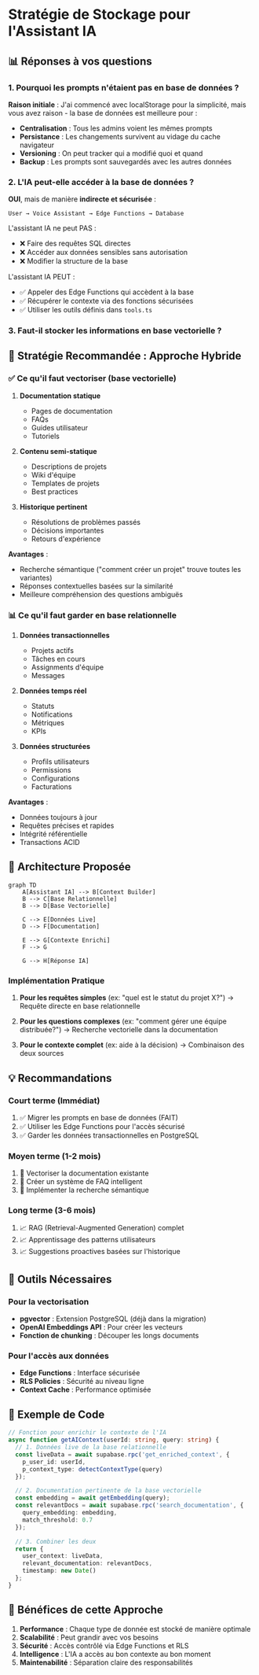 # Stratégie de Stockage pour l'Assistant IA

## 📊 Réponses à vos questions

### 1. Pourquoi les prompts n'étaient pas en base de données ?

**Raison initiale** : J'ai commencé avec localStorage pour la simplicité, mais vous avez raison - la base de données est meilleure pour :
- **Centralisation** : Tous les admins voient les mêmes prompts
- **Persistance** : Les changements survivent au vidage du cache navigateur
- **Versioning** : On peut tracker qui a modifié quoi et quand
- **Backup** : Les prompts sont sauvegardés avec les autres données

### 2. L'IA peut-elle accéder à la base de données ?

**OUI**, mais de manière **indirecte et sécurisée** :

```
User → Voice Assistant → Edge Functions → Database
```

L'assistant IA ne peut PAS :
- ❌ Faire des requêtes SQL directes
- ❌ Accéder aux données sensibles sans autorisation
- ❌ Modifier la structure de la base

L'assistant IA PEUT :
- ✅ Appeler des Edge Functions qui accèdent à la base
- ✅ Récupérer le contexte via des fonctions sécurisées
- ✅ Utiliser les outils définis dans `tools.ts`

### 3. Faut-il stocker les informations en base vectorielle ?

## 🎯 Stratégie Recommandée : Approche Hybride

### ✅ Ce qu'il faut vectoriser (base vectorielle)

1. **Documentation statique**
   - Pages de documentation
   - FAQs
   - Guides utilisateur
   - Tutoriels

2. **Contenu semi-statique**
   - Descriptions de projets
   - Wiki d'équipe
   - Templates de projets
   - Best practices

3. **Historique pertinent**
   - Résolutions de problèmes passés
   - Décisions importantes
   - Retours d'expérience

**Avantages** :
- Recherche sémantique ("comment créer un projet" trouve toutes les variantes)
- Réponses contextuelles basées sur la similarité
- Meilleure compréhension des questions ambiguës

### 📊 Ce qu'il faut garder en base relationnelle

1. **Données transactionnelles**
   - Projets actifs
   - Tâches en cours
   - Assignments d'équipe
   - Messages

2. **Données temps réel**
   - Statuts
   - Notifications
   - Métriques
   - KPIs

3. **Données structurées**
   - Profils utilisateurs
   - Permissions
   - Configurations
   - Facturations

**Avantages** :
- Données toujours à jour
- Requêtes précises et rapides
- Intégrité référentielle
- Transactions ACID

## 🚀 Architecture Proposée

```mermaid
graph TD
    A[Assistant IA] --> B[Context Builder]
    B --> C[Base Relationnelle]
    B --> D[Base Vectorielle]
    
    C --> E[Données Live]
    D --> F[Documentation]
    
    E --> G[Contexte Enrichi]
    F --> G
    
    G --> H[Réponse IA]
```

### Implémentation Pratique

1. **Pour les requêtes simples** (ex: "quel est le statut du projet X?")
   → Requête directe en base relationnelle

2. **Pour les questions complexes** (ex: "comment gérer une équipe distribuée?")
   → Recherche vectorielle dans la documentation

3. **Pour le contexte complet** (ex: aide à la décision)
   → Combinaison des deux sources

## 💡 Recommandations

### Court terme (Immédiat)
1. ✅ Migrer les prompts en base de données (FAIT)
2. ✅ Utiliser les Edge Functions pour l'accès sécurisé
3. ✅ Garder les données transactionnelles en PostgreSQL

### Moyen terme (1-2 mois)
1. 🔄 Vectoriser la documentation existante
2. 🔄 Créer un système de FAQ intelligent
3. 🔄 Implémenter la recherche sémantique

### Long terme (3-6 mois)
1. 📈 RAG (Retrieval-Augmented Generation) complet
2. 📈 Apprentissage des patterns utilisateurs
3. 📈 Suggestions proactives basées sur l'historique

## 🔧 Outils Nécessaires

### Pour la vectorisation
- **pgvector** : Extension PostgreSQL (déjà dans la migration)
- **OpenAI Embeddings API** : Pour créer les vecteurs
- **Fonction de chunking** : Découper les longs documents

### Pour l'accès aux données
- **Edge Functions** : Interface sécurisée
- **RLS Policies** : Sécurité au niveau ligne
- **Context Cache** : Performance optimisée

## 📝 Exemple de Code

```typescript
// Fonction pour enrichir le contexte de l'IA
async function getAIContext(userId: string, query: string) {
  // 1. Données live de la base relationnelle
  const liveData = await supabase.rpc('get_enriched_context', {
    p_user_id: userId,
    p_context_type: detectContextType(query)
  });

  // 2. Documentation pertinente de la base vectorielle
  const embedding = await getEmbedding(query);
  const relevantDocs = await supabase.rpc('search_documentation', {
    query_embedding: embedding,
    match_threshold: 0.7
  });

  // 3. Combiner les deux
  return {
    user_context: liveData,
    relevant_documentation: relevantDocs,
    timestamp: new Date()
  };
}
```

## 🎨 Bénéfices de cette Approche

1. **Performance** : Chaque type de donnée est stocké de manière optimale
2. **Scalabilité** : Peut grandir avec vos besoins
3. **Sécurité** : Accès contrôlé via Edge Functions et RLS
4. **Intelligence** : L'IA a accès au bon contexte au bon moment
5. **Maintenabilité** : Séparation claire des responsabilités